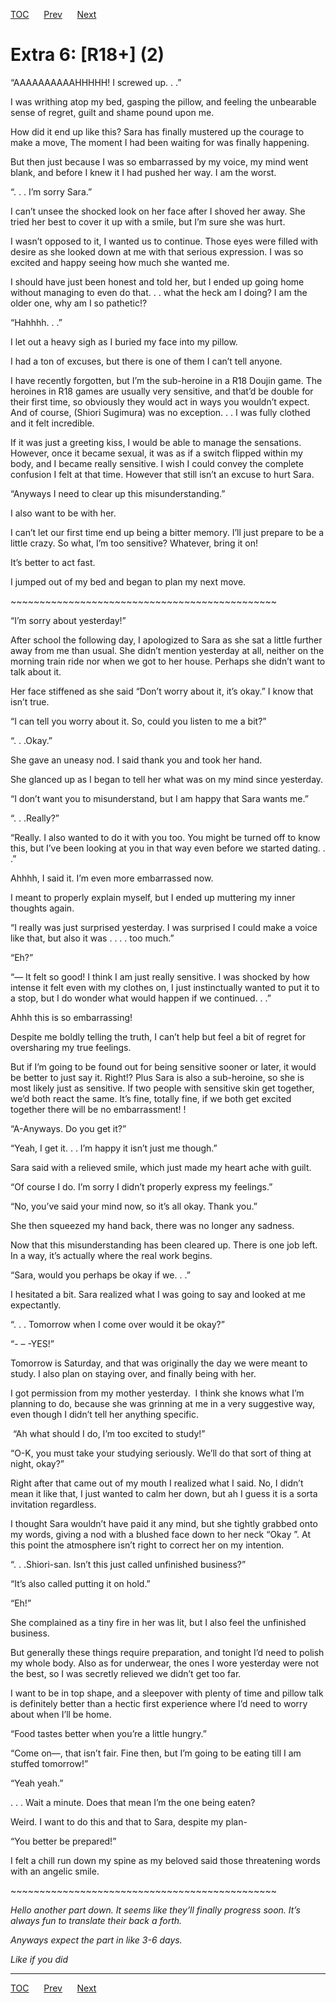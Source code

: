 [TOC](../readme.md)&nbsp;&nbsp;&nbsp;&nbsp;&nbsp;&nbsp;[Prev](0052_Chapter.md)&nbsp;&nbsp;&nbsp;&nbsp;&nbsp;&nbsp;[Next](0054_Chapter.md)



# Extra 6: \[R18+\] (2)

“AAAAAAAAAAHHHHH! I screwed up. . .”

I was writhing atop my bed, gasping the pillow, and feeling the
unbearable sense of regret, guilt and shame pound upon me.

How did it end up like this? Sara has finally mustered up the courage to
make a move, The moment I had been waiting for was finally happening. 

But then just because I was so embarrassed by my voice, my mind went
blank, and before I knew it I had pushed her way. I am the worst.

“. . . I’m sorry Sara.”

I can’t unsee the shocked look on her face after I shoved her away. She
tried her best to cover it up with a smile, but I’m sure she was hurt.

I wasn’t opposed to it, I wanted us to continue. Those eyes were filled
with desire as she looked down at me with that serious expression. I was
so excited and happy seeing how much she wanted me.

I should have just been honest and told her, but I ended up going home
without managing to even do that. . . what the heck am I doing? I am the
older one, why am I so pathetic!?

“Hahhhh. . .”

I let out a heavy sigh as I buried my face into my pillow.

I had a ton of excuses, but there is one of them I can’t tell anyone.

I have recently forgotten, but I’m the sub-heroine in a R18 Doujin game.
The heroines in R18 games are usually very sensitive, and that’d be
double for their first time, so obviously they would act in ways you
wouldn’t expect. And of course, (Shiori Sugimura) was no exception. . .
I was fully clothed and it felt incredible.

If it was just a greeting kiss, I would be able to manage the
sensations. However, once it became sexual, it was as if a switch
flipped within my body, and I became really sensitive. I wish I could
convey the complete confusion I felt at that time. However that still
isn’t an excuse to hurt Sara.

“Anyways I need to clear up this misunderstanding.”

I also want to be with her.

I can’t let our first time end up being a bitter memory. I’ll just
prepare to be a little crazy. So what, I’m too sensitive? Whatever,
bring it on!

It’s better to act fast.

I jumped out of my bed and began to plan my next move.

\~\~\~\~\~\~\~\~\~\~\~\~\~\~\~\~\~\~\~\~\~\~\~\~\~\~\~\~\~\~\~\~\~\~\~\~\~\~\~\~\~\~\~\~\~~

“I’m sorry about yesterday!”

After school the following day, I apologized to Sara as she sat a little
further away from me than usual. She didn’t mention yesterday at all,
neither on the morning train ride nor when we got to her house. Perhaps
she didn’t want to talk about it.

Her face stiffened as she said “Don’t worry about it, it’s okay.” I know
that isn’t true. 

“I can tell you worry about it. So, could you listen to me a bit?”

“. . .Okay.”

She gave an uneasy nod. I said thank you and took her hand.

She glanced up as I began to tell her what was on my mind since
yesterday.

“I don’t want you to misunderstand, but I am happy that Sara wants me.”

“. . .Really?”

“Really. I also wanted to do it with you too. You might be turned off to
know this, but I’ve been looking at you in that way even before we
started dating. . .”

Ahhhh, I said it. I’m even more embarrassed now. 

I meant to properly explain myself, but I ended up muttering my inner
thoughts again. 

“I really was just surprised yesterday. I was surprised I could make a
voice like that, but also it was . . . . too much.”

“Eh?”

“— It felt so good! I think I am just really sensitive. I was shocked by
how intense it felt even with my clothes on, I just instinctually wanted
to put it to a stop, but I do wonder what would happen if we continued.
. .”

Ahhh this is so embarrassing!

Despite me boldly telling the truth, I can’t help but feel a bit of
regret for oversharing my true feelings.

But if I’m going to be found out for being sensitive sooner or later, it
would be better to just say it. Right!? Plus Sara is also a sub-heroine,
so she is most likely just as sensitive. If two people with sensitive
skin get together, we’d both react the same. It’s fine, totally fine, if
we both get excited together there will be no embarrassment! !

“A-Anyways. Do you get it?”

“Yeah, I get it. . . I’m happy it isn’t just me though.”

Sara said with a relieved smile, which just made my heart ache with
guilt.

“Of course I do. I’m sorry I didn’t properly express my feelings.”

“No, you’ve said your mind now, so it’s all okay. Thank you.”

She then squeezed my hand back, there was no longer any sadness.

Now that this misunderstanding has been cleared up. There is one job
left. In a way, it’s actually where the real work begins.

“Sara, would you perhaps be okay if we. . .”

I hesitated a bit. Sara realized what I was going to say and looked at
me expectantly.

“. . . Tomorrow when I come over would it be okay?”

“- – -YES!”

Tomorrow is Saturday, and that was originally the day we were meant to
study. I also plan on staying over, and finally being with her.

I got permission from my mother yesterday.  I think she knows what I’m
planning to do, because she was grinning at me in a very suggestive way,
even though I didn’t tell her anything specific.

 “Ah what should I do, I’m too excited to study!”

“O-K, you must take your studying seriously. We’ll do that sort of thing
at night, okay?”

Right after that came out of my mouth I realized what I said. No, I
didn’t mean it like that, I just wanted to calm her down, but ah I guess
it is a sorta invitation regardless.

I thought Sara wouldn’t have paid it any mind, but she tightly grabbed
onto my words, giving a nod with a blushed face down to her neck “Okay
”. At this point the atmosphere isn’t right to correct her on my
intention.

“. . .Shiori-san. Isn’t this just called unfinished business?”

“It’s also called putting it on hold.”

“Eh!”

She complained as a tiny fire in her was lit, but I also feel the
unfinished business.

But generally these things require preparation, and tonight I’d need to
polish my whole body. Also as for underwear, the ones I wore yesterday
were not the best, so I was secretly relieved we didn’t get too far.

I want to be in top shape, and a sleepover with plenty of time and
pillow talk is definitely better than a hectic first experience where
I’d need to worry about when I’ll be home.

“Food tastes better when you’re a little hungry.”

“Come on—, that isn’t fair. Fine then, but I’m going to be eating till I
am stuffed tomorrow!”

“Yeah yeah.”

. . . Wait a minute. Does that mean I’m the one being eaten?

Weird. I want to do this and that to Sara, despite my plan-

“You better be prepared!”

I felt a chill run down my spine as my beloved said those threatening
words with an angelic smile.

\~\~\~\~\~\~\~\~\~\~\~\~\~\~\~\~\~\~\~\~\~\~\~\~\~\~\~\~\~\~\~\~\~\~\~\~\~\~\~\~\~\~\~\~\~~

*Hello another part down. It seems like they’ll finally progress soon.
It’s always fun to translate their back a forth.*

*Anyways expect the part in like 3-6 days.*

*Like if you did*


---
[TOC](../readme.md)&nbsp;&nbsp;&nbsp;&nbsp;&nbsp;&nbsp;[Prev](0052_Chapter.md)&nbsp;&nbsp;&nbsp;&nbsp;&nbsp;&nbsp;[Next](0054_Chapter.md)

